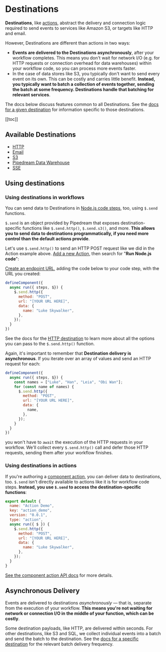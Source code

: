 # Destinations

**Destinations**, like [actions](/components/actions/), abstract the delivery and connection logic required to send events to services like Amazon S3, or targets like HTTP and email.

However, Destinations are different than actions in two ways:

- **Events are delivered to the Destinations asynchronously**, after your workflow completes. This means you don't wait for network I/O (e.g. for HTTP requests or connection overhead for data warehouses) within your workflow code, so you can process more events faster.
- In the case of data stores like S3, you typically don't want to send every event on its own. This can be costly and carries little benefit. **Instead, you typically want to batch a collection of events together, sending the batch at some frequency. Destinations handle that batching for relevant services**.

The docs below discuss features common to all Destinations. See the [docs for a given destination](#available-destinations) for information specific to those destinations.

[[toc]]

## Available Destinations

- [HTTP](/destinations/http/)
- [Email](/destinations/email/)
- [S3](/destinations/s3/)
- [Pipedream Data Warehouse](/destinations/sql/)
- [SSE](/destinations/sse/)

## Using destinations

### Using destinations in workflows

You can send data to Destinations in [Node.js code steps](/workflows/steps/code/), too, using `$.send` functions.

`$.send` is an object provided by Pipedream that exposes destination-specific functions like `$.send.http()`, `$.send.s3()`, and more. **This allows you to send data to destinations programmatically, if you need more control than the default actions provide**.

Let's use `$.send.http()` to send an HTTP POST request like we did in the Action example above. [Add a new Action](/components/actions/#adding-a-new-action), then search for "**Run Node.js code**":

[Create an endpoint URL](https://requestbin.com), adding the code below to your code step, with the URL you created:

```javascript
defineComponent({
  async run({ steps, $}) {
    $.send.http({
      method: "POST",
      url: "[YOUR URL HERE]",
      data: {
        name: "Luke Skywalker",
      },
    });
  }
})
```

See the docs for the [HTTP destination](/destinations/http/) to learn more about all the options you can pass to the `$.send.http()` function.

Again, it's important to remember that **Destination delivery is asynchronous**. If you iterate over an array of values and send an HTTP request for each:

```javascript
defineComponent({
  async run({ steps, $}) {
    const names = ["Luke", "Han", "Leia", "Obi Wan"];
    for (const name of names) {
      $.send.http({
        method: "POST",
        url: "[YOUR URL HERE]",
        data: {
          name,
        },
      });
    }
  }
})
```

you won't have to `await` the execution of the HTTP requests in your workflow. We'll collect every `$.send.http()` call and defer those HTTP requests, sending them after your workflow finishes.

### Using destinations in actions

If you're authoring a [component action](/components/actions/), you can deliver data to destinations, too. `$.send` isn't directly available to actions like it is for workflow code steps. **Instead, you use `$.send` to access the destination-specific functions**:

```javascript
export default {
  name: "Action Demo",
  key: "action_demo",
  version: "0.0.1",
  type: "action",
  async run({ $ }) {
    $.send.http({
      method: "POST",
      url: "[YOUR URL HERE]",
      data: {
        name: "Luke Skywalker",
      },
    });
  }
}
```

[See the component action API docs](/components/api/#actions) for more details.

## Asynchronous Delivery

Events are delivered to destinations _asynchronously_ — that is, separate from the execution of your workflow. **This means you're not waiting for network or connection I/O in the middle of your function, which can be costly**.

Some destination payloads, like HTTP, are delivered within seconds. For other destinations, like S3 and SQL, we collect individual events into a batch and send the batch to the destination. See the [docs for a specific destination](#available-destinations) for the relevant batch delivery frequency.

<Footer />
